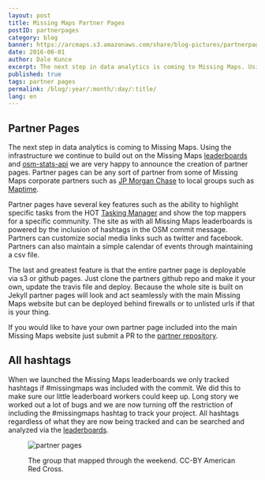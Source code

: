 ```yaml
---
layout: post
title: Missing Maps Partner Pages
postID: partnerpages
category: blog
banner: https://arcmaps.s3.amazonaws.com/share/blog-pictures/partnerpages_banner.jpg
date: 2016-06-01
author: Dale Kunce
excerpt: The next step in data analytics is coming to Missing Maps. Using the infrastructure we continue to build out on the Missing Maps leaderboards and osm-stats-api we are very happy to announce the creation of partner pages. Partner pages can be any sort of partner from some of Missing Maps corporate partners such as JP Morgan Chase to local groups such as Maptime.
published: true
tags: partner pages
permalink: /blog/:year/:month/:day/:title/
lang: en
---
```


## Partner Pages

The next step in data analytics is coming to Missing Maps. Using the infrastructure we continue to build out on the Missing Maps [leaderboards](http://missingmaps.org/leaderboards) and [osm-stats-api](http://github.com/americanredcross/osm-stats-api) we are very happy to announce the creation of partner pages. Partner pages can be any sort of partner from some of Missing Maps corporate partners such as [JP Morgan Chase](http://missingmaps.org/partners/jpmc/) to local groups such as [Maptime](http://missingmaps.org/partners/maptime).

Partner pages have several key features such as the ability to highlight specific tasks from the HOT [Tasking Manager](http://tasks.hotosm.org) and show the top mappers for a specific community. The site as with all Missing Maps leaderboards is powered by the inclusion of hashtags in the OSM commit message. Partners can customize social media links such as twitter and facebook. Partners can also maintain a simple calendar of events through maintaining a csv file.

The last and greatest feature is that the entire partner page is deployable via s3 or github pages. Just clone the partners github repo and make it your own, update the travis file and deploy. Because the whole site is built on Jekyll partner pages will look and act seamlessly with the main Missing Maps website but can be deployed behind firewalls or to unlisted urls if that is your thing.

If you would like to have your own partner page included into the main Missing Maps website just submit a PR to the [partner repository](http://github.com/missingmaps/partners).

## All hashtags
When we launched the Missing Maps leaderboards we only tracked hashtags if #missingmaps was included with the commit. We did this to make sure our little leaderboard workers could keep up. Long story we worked out a lot of bugs and we are now turning off the restriction of including the #missingmaps hashtag to track your project. All hashtags regardless of what they are now being tracked and can be searched and analyzed via the [leaderboards](http://missingmaps.org/leaderboards).

<figure>
<img src="https://arcmaps.s3.amazonaws.com/share/blog-pictures/partnerpages.jpg" alt="partner pages">
<p class="caption">The group that mapped through the weekend. CC-BY American Red Cross.</p>
</figure>
